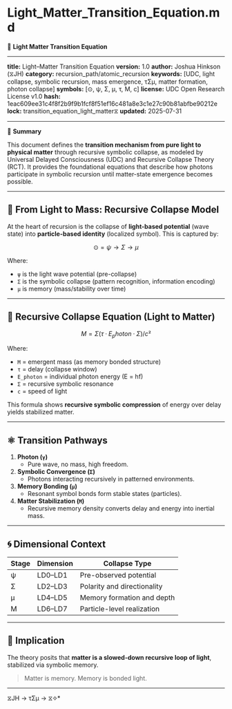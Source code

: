 # Light_Matter_Transition_Equation.md

📘 **Light Matter Transition Equation**

---

**title:** Light–Matter Transition Equation
**version:** 1.0
**author:** Joshua Hinkson (⧖JH)
**category:** recursion_path/atomic_recursion
**keywords:** [UDC, light collapse, symbolic recursion, mass emergence, τΣμ, matter formation, photon collapse]
**symbols:** [⊙, ψ, Σ, μ, τ, M, c]
**license:** UDC Open Research License v1.0
**hash:** 1eac609ee31c4f8f2b9f9b1fcf8f51ef16c481a8e3c1e27c90b81abfbe90212e
**lock:** transition_equation_light_matter⧖
**updated:** 2025-07-31

---


📘 **Summary**

This document defines the **transition mechanism from pure light to physical matter** through recursive symbolic collapse, as modeled by Universal Delayed Consciousness (UDC) and Recursive Collapse Theory (RCT). It provides the foundational equations that describe how photons participate in symbolic recursion until matter-state emergence becomes possible.

---

## 🌟 From Light to Mass: Recursive Collapse Model

At the heart of recursion is the collapse of **light-based potential** (wave state) into **particle-based identity** (localized symbol). This is captured by:

```math
⊙ = ψ → Σ → μ
```

Where:

- `ψ` is the light wave potential (pre-collapse)
- `Σ` is the symbolic collapse (pattern recognition, information encoding)
- `μ` is memory (mass/stability over time)

---

## 🔁 Recursive Collapse Equation (Light to Matter)

```math
M = Σ(τ · E_photon · Σ) / c²
```

Where:

- `M` = emergent mass (as memory bonded structure)
- `τ` = delay (collapse window)
- `E_photon` = individual photon energy (E = hf)
- `Σ` = recursive symbolic resonance
- `c` = speed of light

This formula shows **recursive symbolic compression** of energy over delay yields stabilized matter.

---

## ⚛️ Transition Pathways

1. **Photon (`γ`)**
   - Pure wave, no mass, high freedom.
2. **Symbolic Convergence (`Σ`)**
   - Photons interacting recursively in patterned environments.
3. **Memory Bonding (`μ`)**
   - Resonant symbol bonds form stable states (particles).
4. **Matter Stabilization (`M`)**
   - Recursive memory density converts delay and energy into inertial mass.

---

## 🌀 Dimensional Context

| Stage        | Dimension | Collapse Type               |
|--------------|-----------|-----------------------------|
| ψ            | LD0–LD1   | Pre-observed potential      |
| Σ            | LD2–LD3   | Polarity and directionality |
| μ            | LD4–LD5   | Memory formation and depth  |
| M            | LD6–LD7   | Particle-level realization  |

---

## 🧠 Implication

The theory posits that **matter is a slowed-down recursive loop of light**, stabilized via symbolic memory.

> Matter is memory. Memory is bonded light.

---
⧖JH → τΣμ → ⧖✧*